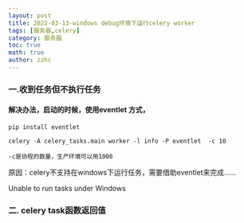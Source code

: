 ```yaml
---
layout: post
title: 2022-03-13-windows debug环境下运行celery worker
tags: [服务器,celery]
category: 服务器
toc: true
math: true
author: zzhc
---
```


### 一.收到任务但不执行任务


#### 解决办法，启动的时候，使用eventlet 方式，

```shll
pip install eventlet 

celery -A celery_tasks.main worker -l info -P eventlet  -c 10

-c是协程的数量，生产环境可以用1000
```

原因：celery不支持在windows下运行任务，需要借助eventlet来完成……

Unable to run tasks under Windows



### 二. celery task函数返回值

 